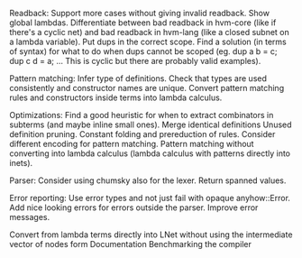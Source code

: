 Readback:
  Support more cases without giving invalid readback.
  Show global lambdas.
  Differentiate between bad readback in hvm-core (like if there's a cyclic net) and bad readback in hvm-lang (like a closed subnet on a lambda variable).
  Put dups in the correct scope.
  Find a solution (in terms of syntax) for what to do when dups cannot be scoped (eg. dup a b = c; dup c d = a; ... This is cyclic but there are probably valid examples).

Pattern matching:
  Infer type of definitions.
  Check that types are used consistently and constructor names are unique.
  Convert pattern matching rules and constructors inside terms into lambda calculus.

Optimizations:
  Find a good heuristic for when to extract combinators in subterms (and maybe inline small ones).
  Merge identical definitions
  Unused definition pruning.
  Constant folding and prereduction of rules.
  Consider different encoding for pattern matching.
  Pattern matching without converting into lambda calculus (lambda calculus with patterns directly into inets).

Parser:
  Consider using chumsky also for the lexer.
  Return spanned values.

Error reporting:
  Use error types and not just fail with opaque anyhow::Error.
  Add nice looking errors for errors outside the parser.
  Improve error messages.

Convert from lambda terms directly into LNet without using the intermediate vector of nodes form
Documentation
Benchmarking the compiler

